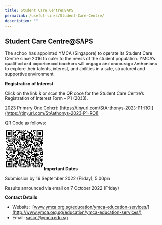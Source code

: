 ```yaml
---
title: Student Care Centre@SAPS
permalink: /useful-links/Student-Care-Centre/
description: ""
---
```

## Student Care Centre@SAPS

The school has appointed YMCA (Singapore) to operate its Student Care Centre since 2016 to cater to the needs of the student population. YMCA’s qualified and experienced teachers will engage and encourage Anthonians to explore their talents, interest, and abilities in a safe, structured and supportive environment

**Registration of Interest**

Click on the link & or scan the QR code for the Student Care Centre’s Registration of Interest Form – P1 (2023).

2023 Primary One Cohort: [https://tinyurl.com/StAnthonys-2023-P1-ROI](https://tinyurl.com/StAnthonys-2023-P1-ROI)

QR Code as follows:

<img src="/images/studentcareqr.jpg" 
     style="width:25%" align = "left">
<br><br><br><br><br><br><br>
**Important Dates**

Submission by 16 September 2022 (Friday), 5.00pm  

Results announced via email on 7 October 2022 (Friday)

**Contact Details**

*   Website: [](http://www.ymca.org.sg/cdcscc/) [www.ymca.org.sg/education/ymca-education-services/](http://www.ymca.org.sg/education/ymca-education-services/)
*   Email: [sascc@ymca.edu.sg](mailto:sascc@ymca.edu.sg)
